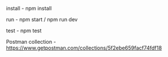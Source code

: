 install - npm install

run - npm start / npm run dev

test - npm test

Postman collection - https://www.getpostman.com/collections/5f2ebe659facf74fdf18
